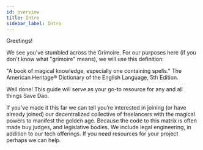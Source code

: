 ```yaml
---
id: overview
title: Intro
sidebar_label: Intro
---
```

Greetings!

We see you’ve stumbled across the Grimoire. For our purposes here (if you don't know what "grimoire" means), we will use this definition:

   "A book of magical knowledge, especially one containing spells."
    The American Heritage® Dictionary of the English Language, 5th Edition.
    
Well done! This guide will serve as your go-to resource for any and all things Save Dao.

If you’ve made it this far we can tell you’re interested in joining (or have already 
joined) our decentralized collective of freelancers with the magical powers to manifest the golden age. Because the code to this matrix is 
often made buy judges, and legislative bodies.  We include legal engineering, in addition to our tech offerings.  If you need resources for your project perhaps we can help. 
